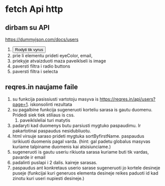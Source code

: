 # fetch Api http

## dirbam su API

https://dummyjson.com/docs/users

1. <button id="malesOnly">Rodyti tik vyrus</button>
2. prie li elementu prideti eyeColor, email,
3. priekyje atvaizduoti maza paveiklseli is image
4. paversti filtra i radio buttons
5. paversti filtra i selecta

## reqres.in naujame faile

1. su funkcija pasissiusti vartotoju masyva is https://reqres.in/api/users?page=1. iskonsolinti rezultata
2. su pagalbine funkcija sugeneruoti korteliu sarasa is gautu duomenu. Pridedi siek tiek stiliaus is css.
   1. paveiklsleliai turi matytis
3. padaryti kad duomenys butu parsiusti mygtuko paspaudimu. Ir pakartotinai paspaudus nesidubliuotu.
4. html virsuje saraso prideti mygtuka sortByfirstName. paspaudus isrikiuoti duomenis pagal varda. (hint: gal padetu globalus masyvas kuriame talpiname duomenis kai atsisiunciame.)
5. sugeneruoti is gautu useriu rikiuota sarasa kuriame buti tik vardas, pavarde ir email
6. padalinti puslapi i 2 dalis. kaireje sarasas.
7. paspaudus ant konkretaus userio sarase sugeneruoti jo kortele desineje puseje (funkcijai kuri generuos elementa desineje reikes paduoti id kad zinotu kuri useri nupiesti desineje.)
